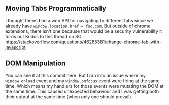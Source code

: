 ## Moving Tabs Programmatically

I thought there'd be a web API for navigating to different tabs since we already have `window.location.href = foo.com`. 
But outside of chrome extensions, there isn't one because that would be a security vulnerability it turns out
Kudos to this thread on SO https://stackoverflow.com/questions/46285381/change-chrome-tab-with-javascript

## DOM Manipulation 

You can see it at this commit here. But I ran into an issue where my `window.onload` event and my `window.onfocus` event were firing at the same time.  Which means my handlers for those events were mutating the DOM at the same time. This caused unexpected behaviour and I was getting both their output at the same time (when only one should prevail). 
